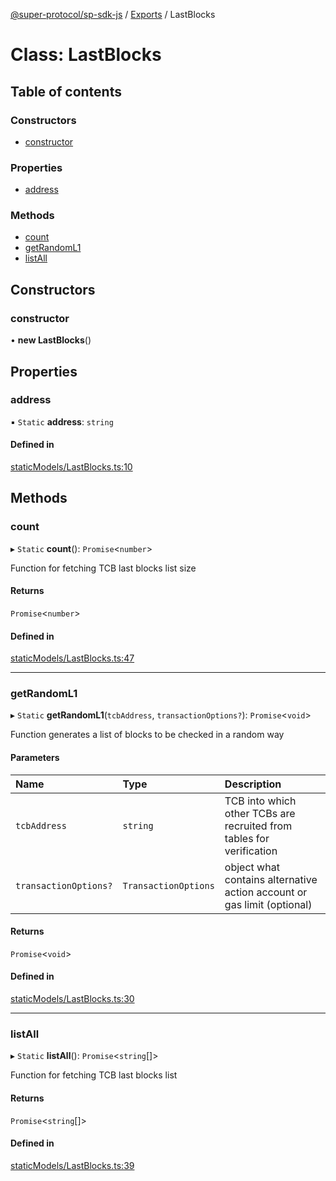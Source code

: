 [@super-protocol/sp-sdk-js](../README.md) / [Exports](../modules.md) / LastBlocks

# Class: LastBlocks

## Table of contents

### Constructors

- [constructor](LastBlocks.md#constructor)

### Properties

- [address](LastBlocks.md#address)

### Methods

- [count](LastBlocks.md#count)
- [getRandomL1](LastBlocks.md#getrandoml1)
- [listAll](LastBlocks.md#listall)

## Constructors

### constructor

• **new LastBlocks**()

## Properties

### address

▪ `Static` **address**: `string`

#### Defined in

[staticModels/LastBlocks.ts:10](https://github.com/Super-Protocol/sp-sdk-js/blob/bf0e5d1/src/staticModels/LastBlocks.ts#L10)

## Methods

### count

▸ `Static` **count**(): `Promise`<`number`\>

Function for fetching TCB last blocks list size

#### Returns

`Promise`<`number`\>

#### Defined in

[staticModels/LastBlocks.ts:47](https://github.com/Super-Protocol/sp-sdk-js/blob/bf0e5d1/src/staticModels/LastBlocks.ts#L47)

___

### getRandomL1

▸ `Static` **getRandomL1**(`tcbAddress`, `transactionOptions?`): `Promise`<`void`\>

Function generates a list of blocks to be checked in a random way

#### Parameters

| Name | Type | Description |
| :------ | :------ | :------ |
| `tcbAddress` | `string` | TCB into which other TCBs are recruited from tables for verification |
| `transactionOptions?` | `TransactionOptions` | object what contains alternative action account or gas limit (optional) |

#### Returns

`Promise`<`void`\>

#### Defined in

[staticModels/LastBlocks.ts:30](https://github.com/Super-Protocol/sp-sdk-js/blob/bf0e5d1/src/staticModels/LastBlocks.ts#L30)

___

### listAll

▸ `Static` **listAll**(): `Promise`<`string`[]\>

Function for fetching TCB last blocks list

#### Returns

`Promise`<`string`[]\>

#### Defined in

[staticModels/LastBlocks.ts:39](https://github.com/Super-Protocol/sp-sdk-js/blob/bf0e5d1/src/staticModels/LastBlocks.ts#L39)
